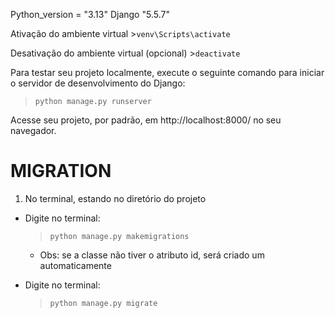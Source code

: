 Python_version = "3.13"
Django "5.5.7"

Ativação do ambiente virtual 
    >``venv\Scripts\activate``
 
Desativação do ambiente virtual (opcional)
    >``deactivate``

Para testar seu projeto localmente, execute o seguinte comando para iniciar o servidor de desenvolvimento do Django:

   >``python manage.py runserver``

Acesse seu projeto, por padrão, em http://localhost:8000/ no seu navegador.

# MIGRATION
1. No terminal, estando no diretório do projeto  
- Digite  no terminal:
    > ``python manage.py makemigrations``
    - Obs: se a classe não tiver o atributo id, será criado um automaticamente

- Digite no terminal:
    >``python manage.py migrate``
